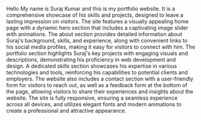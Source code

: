 Hello
My name is Suraj Kumar and this is my portfolio website.
 It is a comprehensive showcase of his skills and projects, designed to leave a lasting impression on visitors. 
The site features a visually appealing home page with a dynamic hero section that includes a captivating image slider with animations. 
The about section provides detailed information about Suraj's background, skills, and experience, along with convenient links to his social media profiles, making it easy for visitors to connect with him.
The portfolio section highlights Suraj's key projects with engaging visuals and descriptions, demonstrating his proficiency in web development and design.
A dedicated skills section showcases his expertise in various technologies and tools, reinforcing his capabilities to potential clients and employers.
The website also includes a contact section with a user-friendly form for visitors to reach out, as well as a feedback form at the bottom of the page, allowing visitors to share their experiences and insights about the website.
The site is fully responsive, ensuring a seamless experience across all devices, and utilizes elegant fonts and modern animations to create a professional and attractive appearance.
